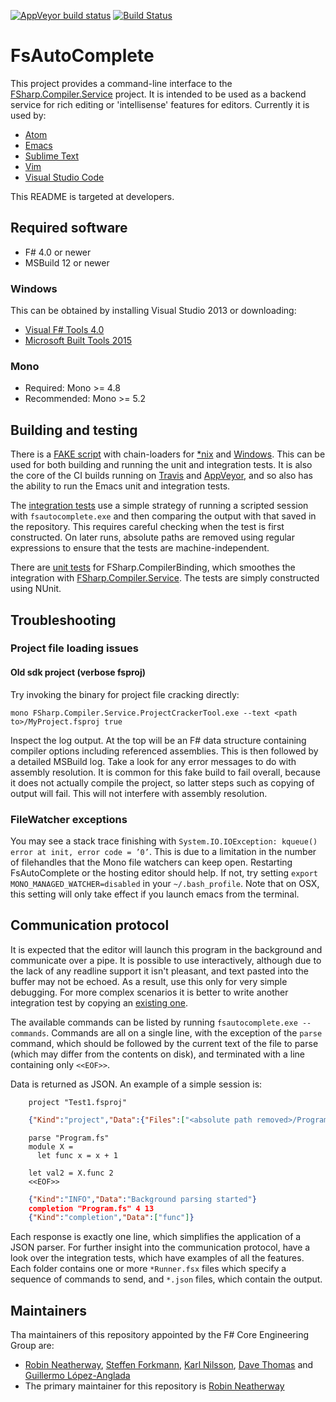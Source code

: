 [![AppVeyor build status](https://ci.appveyor.com/api/projects/status/0ld2sp0cl25ktiuq/branch/master?svg=true)](https://ci.appveyor.com/project/rneatherway/fsautocomplete)
[![Build Status](https://travis-ci.org/fsharp/FsAutoComplete.svg?branch=master)](https://travis-ci.org/fsharp/FsAutoComplete)

# FsAutoComplete

This project provides a command-line interface to the [FSharp.Compiler.Service](https://github.com/fsharp/FSharp.Compiler.Service/) project. It is intended to be used as a backend service for rich editing or 'intellisense' features for editors. Currently it is used by:

* [Atom](https://github.com/ionide/ionide-atom-fsharp)
* [Emacs](https://github.com/fsharp/emacs-fsharp-mode)
* [Sublime Text](https://github.com/fsharp/sublime-fsharp-package)
* [Vim](https://github.com/fsharp/vim-fsharp)
* [Visual Studio Code](https://github.com/ionide/ionide-vscode-fsharp)

This README is targeted at developers.

## Required software

* F# 4.0 or newer
* MSBuild 12 or newer

### Windows

This can be obtained by installing Visual Studio 2013 or downloading:

* [Visual F# Tools 4.0](https://www.microsoft.com/en-us/download/details.aspx?id=48179)
* [Microsoft Built Tools 2015](https://www.microsoft.com/en-us/download/details.aspx?id=48159)

### Mono

* Required: Mono >= 4.8
* Recommended: Mono >= 5.2

## Building and testing

There is a [FAKE script](build.fsx) with chain-loaders for [*nix](build.sh) and [Windows](build.cmd). This can be used for both building and running the unit and integration tests. It is also the core of the CI builds running on [Travis](.travis.yml) and [AppVeyor](appveyor.yml), and so also has the ability to run the Emacs unit and integration tests.

The [integration tests](test/FsAutoComplete.IntegrationTests) use a simple strategy of running a scripted session with `fsautocomplete.exe` and then comparing the output with that saved in the repository. This requires careful checking when the test is first constructed. On later runs, absolute paths are removed using regular expressions to ensure that the tests are machine-independent.

There are [unit tests](test/FsAutoComplete.Tests) for FSharp.CompilerBinding, which smoothes the integration with [FSharp.Compiler.Service](https://github.com/fsharp/FSharp.Compiler.Service). The tests are simply constructed using NUnit.

## Troubleshooting

### Project file loading issues

#### Old sdk project (verbose fsproj)

Try invoking the binary for project file cracking directly:

    mono FSharp.Compiler.Service.ProjectCrackerTool.exe --text <path to>/MyProject.fsproj true

Inspect the log output. At the top will be an F# data structure containing compiler options including referenced assemblies. This is then followed by a detailed MSBuild log. Take a look for any error messages to do with assembly resolution. It is common for this fake build to fail overall, because it does not actually compile the project, so latter steps such as copying of output will fail. This will not interfere with assembly resolution.

### FileWatcher exceptions

You may see a stack trace finishing with `System.IO.IOException: kqueue() error at init, error code = ’0’`. This is due to a limitation in the number of filehandles that the Mono file watchers can keep open. Restarting FsAutoComplete or the hosting editor should help. If not, try setting `export MONO_MANAGED_WATCHER=disabled` in your `~/.bash_profile`. Note that on OSX, this setting will only take effect if you launch emacs from the terminal.

## Communication protocol

It is expected that the editor will launch this program in the background and communicate over a pipe. It is possible to use interactively, although due to the lack of any readline support it isn't pleasant, and text pasted into the buffer may not be echoed. As a result, use this only for very simple debugging. For more complex scenarios it is better to write another integration test by copying an [existing one](test/FsAutoComplete.IntegrationTests/Test1Json).

The available commands can be listed by running `fsautocomplete.exe --commands`. Commands are all on a single line, with the exception of the `parse` command, which should be followed by the current text of the file to parse (which may differ from the contents on disk), and terminated with a line containing only `<<EOF>>`.

Data is returned as JSON. An example of a simple session is:

```
    project "Test1.fsproj"
```

```json
    {"Kind":"project","Data":{"Files":["<absolute path removed>/Program.fs"],"Output":"<absolute path removed>/bin/Debug/Test1.exe"}}
```

```
    parse "Program.fs"
    module X =
      let func x = x + 1

    let val2 = X.func 2
    <<EOF>>
```

```json
    {"Kind":"INFO","Data":"Background parsing started"}
    completion "Program.fs" 4 13
    {"Kind":"completion","Data":["func"]}
```

Each response is exactly one line, which simplifies the application of a JSON parser. For further insight into the communication protocol, have a look over the integration tests, which have examples of all the features. Each folder contains one or more `*Runner.fsx` files which specify a sequence of commands to send, and `*.json` files, which contain the output.

Maintainers
-----------

Tha maintainers of this repository appointed by the F# Core Engineering Group are:

 - [Robin Neatherway](https://github.com/rneatherway), [Steffen Forkmann](http://github.com/forki), [Karl Nilsson](http://github.com/kjnilsson), [Dave Thomas](http://github.com/7sharp9) and [Guillermo López-Anglada](http://github.com/guillermooo)
 - The primary maintainer for this repository is [Robin Neatherway](https://github.com/rneatherway)
